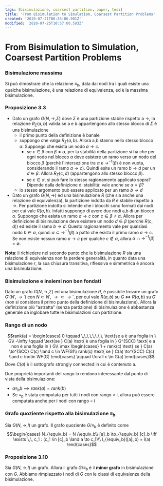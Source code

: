 ```yaml
---
tags: [bisimulazione, coarsest partition, paper, tesi]
title: 'From Bisimulation to Simulation, Coarsest Partition Problems'
created: '2020-07-21T06:33:06.901Z'
modified: '2020-07-25T10:57:00.583Z'
---
```


# From Bisimulation to Simulation, Coarsest Partition Problems

### Bisimulazione massima
Si può dimostrare che la relazione $\equiv_b$, data dai nodi tra i quali esiste una qualche bisimulazione, è una relazione di equivalenza, ed è la massima bisimulazione.

### Proposizione 3.3
+ Dato un grafo $G(N,\to,\Sigma)$ dove $\Sigma$ è una partizione stabile rispetto a $\to$, la relazione $R_{\Sigma}(a,b)$ valida se a e b appartengono allo stesso blocco di $\Sigma$ è una bisimulazione
  - il primo punto della definizione è banale
  - suppongo che valga $R_{\Sigma}(a,b)$. Allora a,b stanno nello stesso blocco $\alpha$. Suppongo che esista un nodo $a \to c$.
    * se $c \in \beta$ con $\beta \neq \alpha$, per la stabilità della partizione si ha che per ogni nodo nel blocco $\alpha$ deve esistere un ramo verso un nodo del blocco $\beta$ (perchè l'intersezione tra $\alpha$ e $\to^{-1}(\beta)$ è non vuota, considerando il ramo $a \to c$). Quindi esite un ramo $b \to d$ per un $d \in \beta$. Allora $R_{\Sigma}(c,d)$ (appartengono allo stesso blocco $\beta$).
    * se $c \in \alpha$, si può fare lo stesso ragionamento applicato sopra? Dipende dalla definizione di stabilità: vale anche se $\alpha = \beta$?
  - lo stesso argomento può essere applicato per un ramo $b \to d$
+ Dato un grafo $G(N,\to)$ ed una bisimulazione $R$ (che sia anche una relazione di equivalenza), la partizione indotta da $R$ è stabile rispetto a $\to$.
Per partizione indotta si intende che i blocchi sono formati dai nodi per cui vale $R(a,b)$.
Infatti suppongo di avere due nodi a,b di un blocco $\alpha$. Suppongo che esista un ramo $a \to c$ con $c \in \beta \neq \alpha$. Allora per definizione di bisimulazione deve esistere un nodo $d \in \beta$ (perchè $R(c,d)$) ed esiste il ramo $b \to d$. Questo ragionamento vale per qualsiasi nodo $b \in \alpha$, quindi $\alpha \subset \to^{-1}(\beta)$ a patto che esista il primo ramo $a \to c$. 
Se non esiste nessun ramo $a \to c$ per qualche $c \notin \alpha$, allora $\alpha \, \cap \to^{-1}(\beta) = \emptyset$.

**Nota**: il richiedere nel secondo punto che la bisimulazione $R$ sia una relazione di equivalenza non fa perdere generalità, in quanto data una bisimulazione $r$, la sua chiusura transitiva, riflessiva e simmetrica è ancora una bisimulazione.

### Bisimulazione e insiemi non ben fondati
Dato un grafo $G(N,\to,\Sigma)$ ed una bisimulazione $R$, è possibile trovare un grafo $G'(N',\to')$ con $N \subset N'$, $\to \subset \to'$, per cui vale $R(a,b)$ su $G$ $\iff$ $R(a,b)$ su $G'$ (non si considera il primo punto della definizione di bisimulazione).
Allora la definizione più "astratta" (senza partizione) di bisimulazione è abbastanza generale da inglobare tutte le bisimulazioni con partizione.

### Rango di un nodo
$$rank(a) = \begin{cases}
0 \qquad \,\,\,\,\,\,\,\, \text{se a è una foglia in } G\\
-\infty \qquad \text{se } C(a) \text{ è una foglia in } G^{SCC} \text{ e a non è una foglia in } G\\
\max \begin{cases}
1 + rank(c) \text{ se } C(a) \to^{SCC} C(c) \land c \in WF(G)\\
rank(c) \text{ se } C(a) \to^{SCC} C(c) \land c \notin WF(G)
\end{cases} \qquad \forall c \in G(a)
\end{cases}$$
Dove $C(a)$ è il sottografo strongly connected in cui è contenuto a.

Due proprietà importanti del rango lo rendono interessante dal punto di vista della bisimulazione:
+ $a \equiv_b b \implies rank(a) = rank(b)$
+ Se $\equiv_b$ è stata computata per tutti i nodi con rango $<$ i, allora può essere computata anche per i nodi con rango $=$ i

### Grafo quoziente rispetto alla bisimulazione $\equiv_b$
Sia $G(N, \to, l)$ un grafo. Il grafo quoziente $G /\equiv_b$ è definito come
$$\begin{cases}
N_{\equiv_b} = N /\equiv_b\\
[a]_b \to_{\equiv_b} [c]_b \iff \exists \,\, c_1 : (c_1 \in [c]_b \land a \to c_1)\\
l_{\equiv_b}([a]_b) = l(a)
\end{cases}$$

### Proposizione 3.10
Sia $G(N, \to, l)$ un grafo. Allora il grafo $G /\equiv_b$ è il **minor grafo** in bisimulazione con $G$.
Abbiamo rimpiazzato i nodi di $G$ con le classi di equivalenza della bisimulazione.
